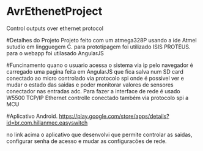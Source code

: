 # AvrEthenetProject
 Control outputs over ethernet protocol
 
#Detalhes do Projeto
Projeto feito com um atmega328P usando a ide Atmel sutudio em lingguegem C.
para prototipagem foi utilizado ISIS PROTEUS.
para o webapp foi utilasado AngularJS

#Funcinamento
quano o usuario acessa o sistema via ip pelo navegador é carregado uma pagina feita em AngularJS que fica salva num SD card conectado ao micro controlado via protocolo spi
onde é possivel ver e mudar o estado das saidas e poder monitorar valores de sensores conectador nas entradas adc.
Para fazer a interface de rede é usado W5500 TCP/IP Ethernet controlle conectado também via protocolo spi a MCU

#Aplicativo Android.
https://play.google.com/store/apps/details?id=br.com.hillanmec.easyswitch

no link acima o aplicativo que desenvolvi que permite controlar as saidas, configurar senha de acesso e mudar as configuracões de rede.


